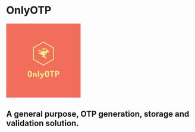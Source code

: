 # OnlyOTP

<img src="https://raw.githubusercontent.com/OnlyOTP/OnlyOtpAssets/master/images/facebook_profile_image.png" alt="OnlyOTP Logo" width="200" />

## A general purpose, OTP generation, storage and validation solution. 
